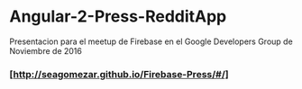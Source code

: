 # Angular-2-Press-RedditApp
Presentacion para el meetup de Firebase en el Google Developers Group de Noviembre de 2016

### [http://seagomezar.github.io/Firebase-Press/#/]

[http://seagomezar.github.io/Firebase-Press/#/]: http://seagomezar.github.io/Firebase-Press/#/
